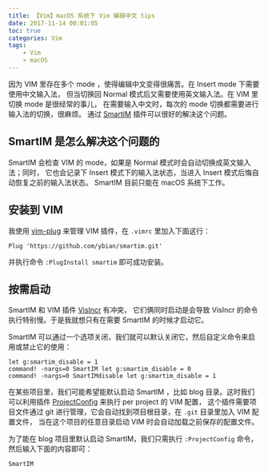 ```yaml
---
title: 【Vim】macOS 系统下 Vim 编辑中文 tips
date: 2017-11-14 00:01:05
toc: true
categories: Vim
tags:
    - Vim
    - macOS
---
```


因为 VIM 里存在多个 mode ，使得编辑中文变得很痛苦。在 Insert mode 下需要使用中文输入法，
但当切换回 Normal 模式后又需要使用英文输入法。在 VIM 里切换 mode 是很经常的事儿，
在需要输入中文时，每次的 mode 切换都需要进行输入法的切换，很麻烦。
通过 [SmartIM](https://github.com/ybian/smartim.git) 插件可以很好的解决这个问题。

<!--more-->

## SmartIM 是怎么解决这个问题的

SmartIM 会检查 VIM 的 mode，如果是 Normal 模式时会自动切换成英文输入法；同时，
它也会记录下 Insert 模式下的输入法状态，当进入 Insert 模式后悔自动恢复之前的输入法状态。
SmartIM 目前只能在 macOS 系统下工作。

## 安装到 VIM

我使用 [vim-plug](https://github.com/junegunn/vim-plug) 来管理 VIM 插件，在 `.vimrc` 里加入下面这行：

```vim
Plug 'https://github.com/ybian/smartim.git'
```

并执行命令 `:PlugInstall smartim` 即可成功安装。

## 按需启动

SmartIM 和 VIM 插件 [VisIncr](https://github.com/vim-scripts/VisIncr.git) 有冲突，
它们俩同时启动是会导致 VisIncr 的命令执行特别慢。于是我就想只有在需要 SmartIM 的时候才启动它。

SmartIM 可以通过一个选项关闭，我们就可以默认关闭它，然后自定义命令来启用或禁止它的使用：

```vim
let g:smartim_disable = 1
command! -nargs=0 SmartIM let g:smartim_disable = 0
command! -nargs=0 SmartIMdisable let g:smartim_disable = 1
```

在某些项目里，我们可能希望能默认启动 SmartIM ，比如 blog 目录。这时我们可以利用插件
[ProjectConfig](https://github.com/hiberabyss/ProjectConfig) 来执行 per project 的 VIM 配置，
这个插件需要项目文件通过 git 进行管理，它会自动找到项目根目录，在 `.git` 目录里加入 VIM 配置文件，
当在这个项目的任意目录启动 VIM 时会自动加载之前保存的配置文件。

为了能在 blog 项目里默认启动 SmartIM，我们只需执行 `:ProjectConfig` 命令，然后输入下面的内容即可：

```vim
SmartIM
```

